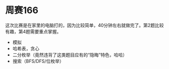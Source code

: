 # 周赛166

这次比赛是在家里的电脑打的，因为比较简单，40分钟左右就做完了。第2题比较有趣，第4题需要重点掌握。

- 模拟
- 哈希表，贪心
- 二分枚举（竟然违背了这类题目应有的“隐晦”特色，哈哈）
- 搜索（BFS/DFS/位枚举）
